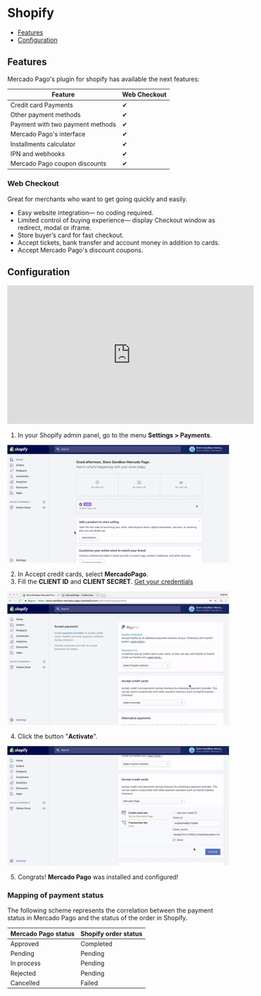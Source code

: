 # Shopify  

* [Features](#bookmark_Features)
* [Configuration](#bookmark_Configuration)

## Features

Mercado Pago's plugin for shopify has available the next features:

| Feature                                                   | Web Checkout 		  |
|---------------------------------------------------------- |-------------------|
| Credit card Payments                                      | ✔                 |
| Other payment methods                                     | ✔                 |
| Payment with two payment methods	                     	  | ✔               	|
| Mercado Pago's interface                                  | ✔                 |
| Installments calculator                                   | ✔                 |
| IPN and webhooks                                          | ✔                 |
| Mercado Pago coupon discounts                             | ✔                 |

### Web Checkout

Great for merchants who want to get going quickly and easily.

* Easy website integration— no coding required.
* Limited control of buying experience— display Checkout window as redirect, modal or iframe.
* Store buyer’s card for fast checkout.
* Accept tickets, bank transfer and account money in addition to cards.
* Accept Mercado Pago's discount coupons.

## Configuration

<center>
  <iframe width="560" height="315" src="https://www.youtube.com/embed/ZLINrH8WB0A" frameborder="0" allowfullscreen=""></iframe>
</center>

1) In your Shopify admin panel, go to the menu **Settings > Payments**.

![Configuring Mercado Pago in shopify](/images/shopify/shopify-config-1.gif)

2) In Accept credit cards, select **MercadoPago**.
3) Fill the **CLIENT ID** and **CLIENT SECRET**. [Get your credentials](https://www.mercadopago.com/mla/account/credentials?type=basic)

  ![Configuring client id and client secret in shopify](/images/shopify/shopify-config-2.gif)

4) Click the button "**Activate**".

  ![Saving All Settings](/images/shopify/shopify-config-3.gif)

5) Congrats! **Mercado Pago** was installed and configured!

### Mapping of payment status

The following scheme represents the correlation between the payment status in Mercado Pago and the status of the order in Shopify.

| Mercado Pago status | Shopify order status |
|---------------------|----------------------|
| Approved            | Completed            |
| Pending             | Pending              |
| In process          | Pending              |
| Rejected            | Pending              |
| Cancelled           | Failed               |